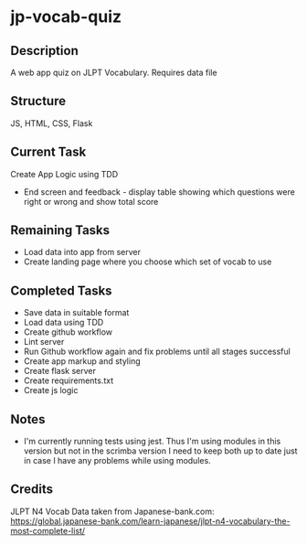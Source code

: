 # jp-vocab-quiz

## Description
A web app quiz on JLPT Vocabulary. Requires data file

## Structure
JS, HTML, CSS, Flask

## Current Task
Create App Logic using TDD
* End screen and feedback - display table showing which questions were right or wrong and show total score

## Remaining Tasks
* Load data into app from server
* Create landing page where you choose which set of vocab to use

## Completed Tasks
* Save data in suitable format
* Load data using TDD
* Create github workflow
* Lint server
* Run Github workflow again and fix problems until all stages successful
* Create app markup and styling
* Create flask server
* Create requirements.txt
* Create js logic

## Notes
* I'm currently running tests using jest. Thus I'm using modules in this version but not in the scrimba version
I need to keep both up to date just in case I have any problems while using modules.

## Credits
JLPT N4 Vocab Data taken from Japanese-bank.com:
https://global.japanese-bank.com/learn-japanese/jlpt-n4-vocabulary-the-most-complete-list/